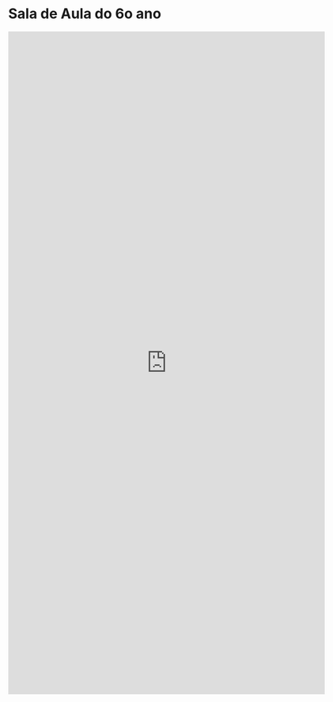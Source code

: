 # Sala de Aula do 6o ano

<iframe src="https://docs.google.com/forms/d/e/1FAIpQLSeGmrvBsdXIXiET3k5bBP7xsP3IVvyJh5VIgCQcWYogQ0S96g/viewform?embedded=true" width="640" height="1340" frameborder="0" marginheight="0" marginwidth="0">Carregando…</iframe>
